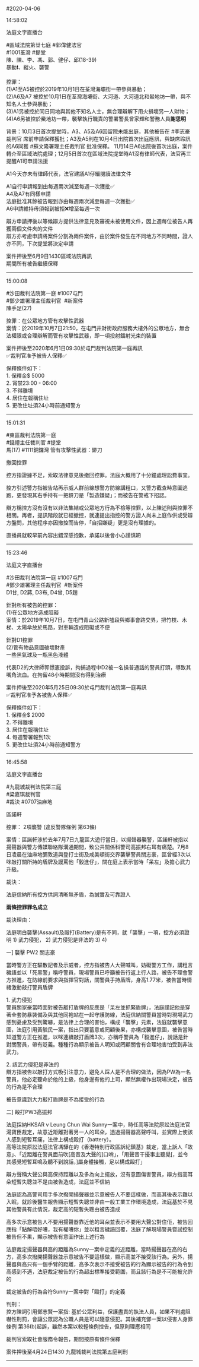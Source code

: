 #2020-04-06


14:58:02

法庭文字直播台

\#區域法院第廿七庭 \#郭偉健法官  
\#1001荃灣 \#提堂  
陳、陳、李、馮、郭、健仔、邱(18-39)  
暴動❗️、縱火、襲警  
  
控罪：  
(1)A1至A5被控於2019年10月1日在荃灣海壩街一帶參與暴動；  
(2)A6及A7 被控於10月1日在荃灣海壩街、大河道、大河道北和鱟地坊一帶，與不知名人士參與暴動；  
(3)A1另被控於同日同地與其他不知名人士，無合理辯解下用火損壞另一人財物；  
(4)A6另被控於鱟地坊一帶，襲擊執行職責的警署警長曾家輝和警務人員**謝思明**  
  
背景：10月3日首次提堂時，A3、A5及A6因留院未能出庭，其他被告在 \#李志豪裁判官 席前申請保釋獲批；A3及A5則在10月4日出院首次出庭應訊，與缺席聆訊的A6同獲 \#蘇文隆署理主任裁判官 批准保釋。 11月14日A6出院後首次出庭，案件轉介至區域法院處理；12月5日首次在區域法院提堂時A1沒有律師代表，法官再三提醒A1可申請法援  
  
A1今天亦未有律師代表，法官建議A1仔細閱讀法律文件  
  
A1自行申請報到由每週兩次減至每週一次獲批✅  
A4及A7有同樣申請  
法庭批准其餘被告報到亦由每週兩次減至每週一次獲批✅  
A6申請維持毋須報到被拒❌增至每週一次  
  
辯方申請押後以等候辯方提供法律意見及審視未被使用文件，因上週每位被告人再獲兩個文件夾的文件  
辯方亦考慮申請將案件分割為兩件案件，由於案件發生在不同地方不同時間，證人亦不同，下次提堂將決定申請  
  
案件押後至6月9日1430區域法院再訊  
期間所有被告繼續保釋

---
      
15:00:08



\#沙田裁判法院第一庭 \#1007屯門  
\#鄧少雄署理主任裁判官  \#新案件  
陳手足(27)  
  
控罪：在公眾地方管有攻擊性武器  
案情：於2019年10月7日21:50，在屯門井財街政府服務大樓外的公眾地方，無合法權限或合理辯解而管有攻擊性武器，即一項投射鐳射光束的裝置  
  
案件押後至2020年6月1日09:30於屯門裁判法院第一庭再訊  
✅裁判官准予被告人保釋✅  
  
保釋條件如下：  
1\. 保釋金$ 5000  
2\. 宵禁23:00 - 06:00  
3\. 不得離境  
4\. 居住在報稱住址  
5\. 更改住址須24小時前通知警方

---
      
15:01:31



\#東區裁判法院第一庭  
\#錢禮主任裁判官 \#提堂  
馬(17) \#1111銅鑼灣 管有攻擊性武器：鎅刀  
  
撤回控罪  
  
  
控方指證據不足，索取法律意見後撤回控罪。法庭大概用了十分鐘處理訟費事宜。  
  
控方引述警方指被告站再示威人群前線想警方防線講粗口，又警方截查時意圖逃跑，更發現其右手持有一把鎅刀是「製造嫌疑」；而被告在警戒下招認。  
  
辯方稱控方沒有沒有以非法集結或公眾地方行為不檢等控罪，以上陳述則與控罪不相關。再者，提訊階段就已經撤控，就連提出指控的警方證人尚未上庭作供或受辯方盤問，其他程序亦因撤控而告停，「自招嫌疑」更是沒有理據的。  
  
  
直播員就較早前內容出錯深感抱歉，承諾以後會小心謹慎啲

---
      
15:23:46

法庭文字直播台

\#沙田裁判法院第一庭 \#1007屯門  
\#鄧少雄署理主任裁判官  \#新案件  
D1甘, D2蔣, D3布, D4曾, D5趙  
  
  
針對所有被告的控罪：  
(1)在公眾地方造成阻礙  
案情：於2019年10月7日，在屯門青山公路新墟段與鄉事會路交界，把竹枝、木梯、太陽傘放於馬路，對車輛造成阻礙或不便  
  
針對D1控罪  
(2)管有物品意圖破壞財產  
一些黑氣球及一瓶黑色液體  
  
代表D2的大律師郭憬憲投訴，拘捕過程中D2被一名操普通話的警員打頭，導致其嘴角流血。在拘留48小時期間沒有得到治療  
  
案件押後至2020年5月25日09:30於屯門裁判法院第一庭再訊  
✅裁判官准予各被告人保釋✅  
  
保釋條件如下：  
1\. 保釋金$ 2000  
2\. 不得離境  
3\. 居住在報稱住址  
4\. 每週警署報到1次  
5\. 更改住址須24小時前通知警方

---
      
16:45:58

法庭文字直播台

\#九龍城裁判法院第三庭  
\#梁嘉琪裁判官  
\#裁決 \#0707油麻地  
  
區諾軒  
  
控罪： 2項襲警 (違反警隊條例 第63條)  
  
案情：區諾軒涉於去年7月7日九龍區大遊行當日，以揚聲器襲警，區諾軒被指以揚聲器與警方傳媒聯絡隊溝通期間，致公共關係科警司高振邦右耳有痛楚。7月8日凌晨在油麻地彌敦道與登打士街及咸美頓街交界襲擊警員關志豪，區曾經3次以咪敲打關所持的盾牌及謾罵他「毅進仔」，關在庭上表示當時「呆左」及擔心武力升級。  
  
裁決：  
  
法庭信納所有控方供詞清晰無矛盾，為誠實及可靠證人  
  
**兩條控罪罪名成立**  
  
裁決理由：  
  
法庭明白襲擊(Assault)及毆打(Battery)是有不同，就「襲擊」一項，控方必須證明 1) 武力侵犯， 2) 武力侵犯是非法的 3) 4)  
  
一\] 襲擊 PW2 關志豪  
  
當時警方正在驅散記者及示威者，控方指被告人大聲喊叫，妨礙警方工作，講粗言穢語並以「死黑警」稱呼警員，現場警員已呼籲被告行返上行人路，被告不理會警方推進，在防線前要求與指揮官對話，關警員手持盾牌，身高1.77米，被告當時情緒激動敲打警員盾牌  
  
1\. 武力侵犯  
警員關家豪當時面對被告敲打盾牌的反應是「呆左並抓緊盾牌」，法庭謹記他是穿著全套防暴裝備及與其他同袍站在一起守護防線，法庭信納關警員當時對現場武力感到憂慮及受到驚嚇，是法律上合理的害怕，構成「襲擊」元素，法庭就襲擊意圖，法庭引用黃毓民一案，指出只要蓄意或罔顧後果，亦構成襲擊意圖，被告當時知道警方正在推進，以咪連續敲打盾牌3次，亦稱呼警員為「毅進仔」，說話是針對關警員，帶有貶義。種種行為顯示被告人明知或罔顧關會有合理地害怕受到非法武力。  
  
2\. 該武力侵犯是非法的  
辯方指被告以敲打方式吸引注意力，避免人踩人是不合理的做法，因為PW為一名警員，他必定聽命於他的上級，他身邊有他的上司，顯然無權作出現場決定，被告的行為是不合理  
  
被告意識到大力敲打盾牌是不為接受的行為  
  
二\] 毆打PW3高振邦  
  
法庭採納HKSAR v Leung Chun Wai Sunny一案中，時任高等法院原訟法庭法官湯寶臣裁定，故意近距離對著另一人的耳朵，透過揚聲器高聲呼叫，並實際上使該人感到短暫耳痛，法律上構成毆打（battery）。  
高等法院原訟法庭法官馮驊在的《香港特別行政區訴紀鎮基》裁定，當上訴人「故意」、「近距離在警員面前吹\[高音及大聲的\]口哨」，「用聲音干擾事主聽覺\[，並令其感覺短暫耳鳴及聽不到說話，\]屬身體接觸，足以構成毆打」  
  
辯方聲稱大聲公與高保持距離以及多為向上擺放，沒有意圖傷害警員，辯方指高耳朵短暫失聰並不是由被告造成，法庭並不信納  
  
法庭認為高警司用手多次撥開揚聲器並示意被告人不要這樣做，而高其後表示難以入眠，就診後醫生報告顯示短暫失聰並非由一般工業工作環境造成，法庭基於不見其他警員有此情況，裁定高的短暫失聰由被告造成  
  
高多次示意被告人不要用揚聲器靠近他的耳朵並表示不要用大聲公對住佢，被告回應指「點解唔好嘈，我有權嘈你」並以粗言穢語回覆，法庭了解現場警員嘗試控制被告但不果，顯示被告有意圖作出上述行為  
  
法庭裁定揚聲器與高的距離為Sunny一案中定義的近距離，當時揚聲器在高的右方，高多次撥開揚聲器並示意被告不要這樣做，顯示高並不接受該行為。另外，揚聲器與高只有一個手臂的距離，高多次表示不接受被告的行為顯示被告的行為令到高感到不適，法庭裁定被告的行為超出標準接受範圍，而且該行為是不可能被允許的  
  
裁定被告的行為合符Sunny一案中對「毆打」的定義  
  
判刑：  
控方陳詞引用鄧志賢一案指: 基於公眾利益，保護盡責的執法人員，如果不判處阻嚇性刑罰，會讓公眾認為公職人員是可以隨意侵犯。其後補充鄧一案以侵害人身罪條例 第36(b)起訴，雖然本案以較輕條例控告，但原則理應相同  
  
裁判官索取社會服務令報告，期間按原有條件保釋  
  
案件押後至4月24日1430 九龍城裁判法院第五庭判刑

---
      
